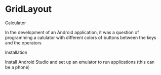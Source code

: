 # GridLayout
 
Calculator

In the development of an Android application, it was a question of programming a
calulator with different colors of buttons between the keys and the operators

Installation

Install Android Studio and set up an emulator to run applications (this can be a phone)
